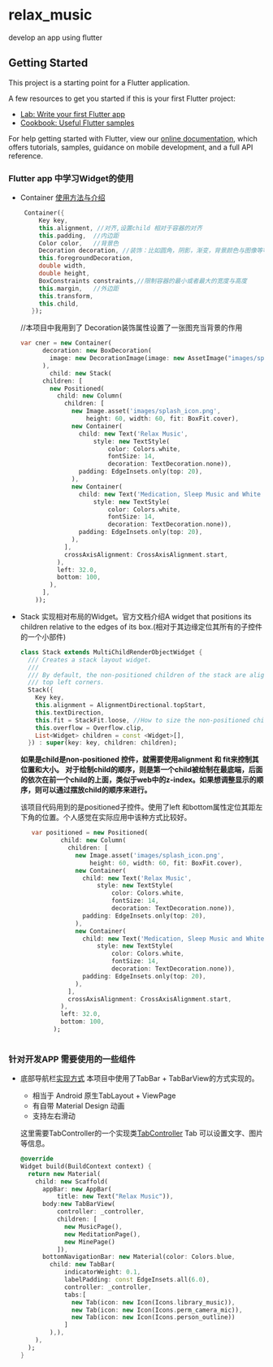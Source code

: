 # relax_music

develop an app using flutter

## Getting Started

This project is a starting point for a Flutter application.

A few resources to get you started if this is your first Flutter project:

- [Lab: Write your first Flutter app](https://flutter.io/docs/get-started/codelab)
- [Cookbook: Useful Flutter samples](https://flutter.io/docs/cookbook)

For help getting started with Flutter, view our 
[online documentation](https://flutter.io/docs), which offers tutorials, 
samples, guidance on mobile development, and a full API reference.

### Flutter app 中学习Widget的使用

- Container [使用方法与介绍](https://ninghao.net/blog/6415)
  ```Dart
   Container({
       Key key, 
       this.alignment, //对齐,设置child 相对于容器的对齐
       this.padding,  //内边距
       Color color,   //背景色
       Decoration decoration, //装饰：比如圆角，阴影，渐变，背景颜色与图像等等
       this.foregroundDecoration,
       double width,
       double height,
       BoxConstraints constraints,//限制容器的最小或者最大的宽度与高度
       this.margin,   //外边距
       this.transform,
       this.child,
     });
   ```
   //本项目中我用到了 Decoration装饰属性设置了一张图充当背景的作用
   ```dart
   var cner = new Container(
         decoration: new BoxDecoration(
           image: new DecorationImage(image: new AssetImage("images/splash_background.png"),fit: BoxFit.cover)
         ),
           child: new Stack(
         children: [
           new Positioned(
             child: new Column(
               children: [
                 new Image.asset('images/splash_icon.png',
                     height: 60, width: 60, fit: BoxFit.cover),
                 new Container(
                   child: new Text('Relax Music',
                       style: new TextStyle(
                           color: Colors.white,
                           fontSize: 14,
                           decoration: TextDecoration.none)),
                   padding: EdgeInsets.only(top: 20),
                 ),
                 new Container(
                   child: new Text('Medication, Sleep Music and White Noise',
                       style: new TextStyle(
                           color: Colors.white,
                           fontSize: 14,
                           decoration: TextDecoration.none)),
                   padding: EdgeInsets.only(top: 20),
                 ),
               ],
               crossAxisAlignment: CrossAxisAlignment.start,
             ),
             left: 32.0,
             bottom: 100,
           ),
         ],
       ));
   ```
- Stack 实现相对布局的Widget。官方文档介绍A widget that positions its children relative to the edges of its box.(相对于其边缘定位其所有的子控件的一个小部件)
  ```dart
  class Stack extends MultiChildRenderObjectWidget {
    /// Creates a stack layout widget.
    ///
    /// By default, the non-positioned children of the stack are aligned by their
    /// top left corners.
    Stack({
      Key key,
      this.alignment = AlignmentDirectional.topStart,
      this.textDirection,
      this.fit = StackFit.loose, //How to size the non-positioned children in the stack
      this.overflow = Overflow.clip,
      List<Widget> children = const <Widget>[],
    }) : super(key: key, children: children);
   ```
  
  **如果是child是non-positioned 控件，就需要使用alignment 和 fit来控制其位置和大小。**
  **对于绘制child的顺序，则是第一个child被绘制在最底端，后面的依次在前一个child的上面，类似于web中的z-index。如果想调整显示的顺序，则可以通过摆放child的顺序来进行。**
  
  该项目代码用到的是positioned子控件。使用了left 和bottom属性定位其距左下角的位置。个人感觉在实际应用中该种方式比较好。
  ```dart
     var positioned = new Positioned(
             child: new Column(
               children: [
                 new Image.asset('images/splash_icon.png',
                     height: 60, width: 60, fit: BoxFit.cover),
                 new Container(
                   child: new Text('Relax Music',
                       style: new TextStyle(
                           color: Colors.white,
                           fontSize: 14,
                           decoration: TextDecoration.none)),
                   padding: EdgeInsets.only(top: 20),
                 ),
                 new Container(
                   child: new Text('Medication, Sleep Music and White Noise',
                       style: new TextStyle(
                           color: Colors.white,
                           fontSize: 14,
                           decoration: TextDecoration.none)),
                   padding: EdgeInsets.only(top: 20),
                 ),
               ],
               crossAxisAlignment: CrossAxisAlignment.start,
             ),
             left: 32.0,
             bottom: 100,
           );
    
  ```
  
  
 ### 针对开发APP 需要使用的一些组件
  - 底部导航栏[实现方式](https://www.jianshu.com/p/3bf61b805d11)
    本项目中使用了TabBar + TabBarView的方式实现的。
    - 相当于 Android 原生TabLayout + ViewPage
    - 有自带 Material Design 动画
    - 支持左右滑动
    
    这里需要TabController的一个实现类[TabController](https://juejin.im/post/5ab73355f265da238e0db3fe)
    Tab 可以设置文字、图片等信息。
    ```dart
    @override
    Widget build(BuildContext context) {
      return new Material(
        child: new Scaffold(
          appBar: new AppBar(
              title: new Text("Relax Music")),
          body:new TabBarView(
              controller: _controller,
              children: [
                new MusicPage(),
                new MeditationPage(),
                new MinePage()
              ]),
          bottomNavigationBar: new Material(color: Colors.blue,
            child: new TabBar(
                indicatorWeight: 0.1,
                labelPadding: const EdgeInsets.all(6.0),
                controller: _controller,
                tabs:[
                  new Tab(icon: new Icon(Icons.library_music)),
                  new Tab(icon: new Icon(Icons.perm_camera_mic)),
                  new Tab(icon: new Icon(Icons.person_outline))
                ]
            ),),
        ),
      );
    }
  ```
    
    
    
  
